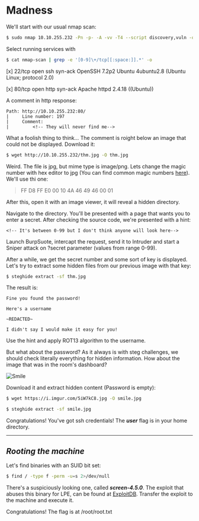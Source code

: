 
# Madness

We'll start with our usual nmap scan:

```bash
$ sudo nmap 10.10.255.232 -Pn -p- -A -vv -T4 --script discovery,vuln -oN nmap-scan --min-parallelism 55 -sT
```

Select running services with

```bash
$ cat nmap-scan | grep -e '[0-9]\+/tcp[[:space:]].*' -o
```

[x] 22/tcp open  ssh     syn-ack OpenSSH 7.2p2 Ubuntu 4ubuntu2.8 (Ubuntu Linux; protocol 2.0)

[x] 80/tcp open  http    syn-ack Apache httpd 2.4.18 ((Ubuntu))


A comment in http response:

```
Path: http://10.10.255.232:80/
|     Line number: 197
|     Comment: 
|         <!-- They will never find me-->
```

What a foolish thing to think... The comment is roight below an image that could not
be displayed. Download it:

```bash
$ wget http://10.10.255.232/thm.jpg -O thm.jpg
```

Weird. The file is jpg, but mime type is image/png. Lets change the magic number with
hex editor to jpg (You can find common magic numbers [here](https://en.wikipedia.org/wiki/List_of_file_signatures)).
We'll use thi one:

> FF D8 FF E0 00 10 4A 46 49 46 00 01

After this, open it with an image viewer, it will reveal a hidden directory.

Navigate to the directory. You'll be presented with a page that wants you to 
enter a secret. After checking the source code, we're presented with a hint:

```
<!-- It's between 0-99 but I don't think anyone will look here-->
```

Launch BurpSuote, intercapt the request, send it to Intruder and start a Sniper attack
on ?secret parameter (values from range 0-99).

After a while, we get the secret number and some sort of key is displayed. Let's try
to extract some hidden files from our previous image with that key:

```bash
$ steghide extract -sf thm.jpg
```

The result is:

```
Fine you found the password! 

Here's a username 

~REDACTED~

I didn't say I would make it easy for you!
```

Use the hint and apply ROT13 algorithm to the username.

But what about the password? As it always is with steg challenges, we should check
literally everything for hidden information. How about the image that was in the room's
dashboard?

![Smile](https://i.imgur.com/5iW7kC8.jpg)

Download it and extract hidden content (Password is empty):

```bash
$ wget https://i.imgur.com/5iW7kC8.jpg -O smile.jpg

$ steghide extract -sf smile.jpg
```

Congratulations! You've got ssh credentials! The ***user*** flag is in your home
directory.

---

## *Rooting the machine*

Let's find binaries with an SUID bit set:

```bash
$ find / -type f -perm -u=s 2>/dev/null
```

There's a suspiciously looking one, called ***screen-4.5.0***. The exploit that abuses
this binary for LPE, can be found at [ExploitDB](https://www.exploit-db.com/exploits/41154).
Transfer the exploit to the machine and execute it.

Congratulations! The flag is at /root/root.txt
